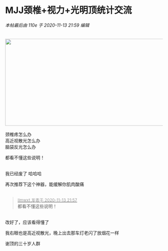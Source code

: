 # MJJ颈椎+视力+光明顶统计交流

<i class="pstatus"> 本帖最后由 110e 于 2020-11-13 21:59 编辑 </i><br />
<br />
<br />
<img id="aimg_Hu2Ig" onclick="zoom(this, this.src, 0, 0, 0)" class="zoom" width="600" height="277" src="https://s3.ax1x.com/2020/11/13/D9lkn0.jpg" onmouseover="img_onmouseoverfunc(this)" onclick="zoom(this)" style="cursor:pointer" border="0" alt="" /><br />
<br />
颈椎疼怎么办<img src="static/image/smiley/yct/002.gif" smilieid="30" border="0" alt="" /> <br />
高近视散光怎么办<img src="static/image/smiley/yct/005.gif" smilieid="35" border="0" alt="" /> <br />
脑袋反光怎么办<img src="static/image/smiley/yct/021.gif" smilieid="37" border="0" alt="" /> 

都看不懂这些说明！<br />
<br />
<img src="static/image/smiley/default/biggrin.gif" smilieid="3" border="0" alt="" /><img src="static/image/smiley/default/biggrin.gif" smilieid="3" border="0" alt="" /><img src="static/image/smiley/default/biggrin.gif" smilieid="3" border="0" alt="" />

我已经废了 哈哈哈

再次推荐下这个神器，能缓解你肌肉酸痛<br />
<br />
<img id="aimg_NrWTu" onclick="zoom(this, this.src, 0, 0, 0)" class="zoom" src="https://s3.ax1x.com/2020/11/13/D930Tf.md.png" onmouseover="img_onmouseoverfunc(this)" onload="thumbImg(this)" border="0" alt="" />

<div class="quote"><blockquote><font size="2"><a href="https://www.hostloc.com/forum.php?mod=redirect&amp;goto=findpost&amp;pid=9450694&amp;ptid=766403" target="_blank"><font color="#999999">llmwxt 发表于 2020-11-13 21:57</font></a></font><br />
都看不懂这些说明！</blockquote></div><br />
改好了，应该看得懂了

我右眼也是高近视散光，晚上出去那车灯老闪了放烟花一样

谢顶的三十岁人群
